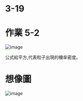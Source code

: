 # 3-19
# 作業 5-2
![image](https://github.com/SuWeizhe1124/3-19/blob/master/Kers%20%E6%B8%AC%E8%A9%A6/A9.JPG)   

公式給平方,代表粒子出現的機率密度。
#  想像圖
![image](https://github.com/SuWeizhe1124/3-19/blob/master/Kers%20%E6%B8%AC%E8%A9%A6/%E6%B3%A2%E5%9E%8B%E6%83%B3%E5%83%8F%E5%9C%96.JPG)   
